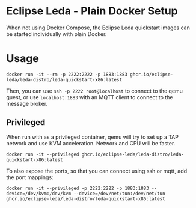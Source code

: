 # Eclipse Leda - Plain Docker Setup

When not using Docker Compose, the Eclipse Leda quickstart images can be started individually with plain Docker.

# Usage

    docker run -it --rm -p 2222:2222 -p 1883:1883 ghcr.io/eclipse-leda/leda-distro/leda-quickstart-x86:latest

Then, you can use `ssh -p 2222 root@localhost` to connect to the qemu guest, or use `localhost:1883` with an MQTT client to connect to the message broker.

## Privileged

When run with as a privileged container, qemu will try to set up a TAP network and use KVM acceleration. Network and CPU will be faster.
    
    docker run -it --privileged ghcr.io/eclipse-leda/leda-distro/leda-quickstart-x86:latest

To also expose the ports, so that you can connect using ssh or mqtt, add the port mappings:

    docker run -it --privileged -p 2222:2222 -p 1883:1883 --device=/dev/kvm:/dev/kvm --device=/dev/net/tun:/dev/net/tun ghcr.io/eclipse-leda/leda-distro/leda-quickstart-x86:latest


